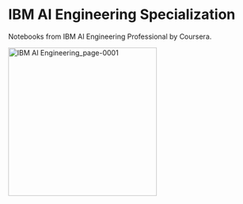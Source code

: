 # IBM AI Engineering Specialization
Notebooks from IBM AI Engineering Professional by Coursera.

<img src="https://github.com/cockles98/IBM_AI_Engineering_Course/assets/113461788/709dffdd-ae49-4dfa-b9e7-20f1d52fca05" alt="IBM AI Engineering_page-0001" width="300"/>
